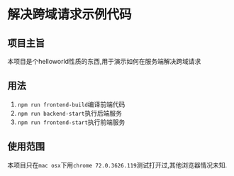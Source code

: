 # 解决跨域请求示例代码

## 项目主旨

本项目是个helloworld性质的东西,用于演示如何在服务端解决跨域请求

## 用法

1. `npm run frontend-build`编译前端代码
2. `npm run backend-start`执行后端服务
3. `npm run frontend-start`执行前端服务

## 使用范围

本项目只在`mac osx`下用`chrome 72.0.3626.119`测试打开过,其他浏览器情况未知.
